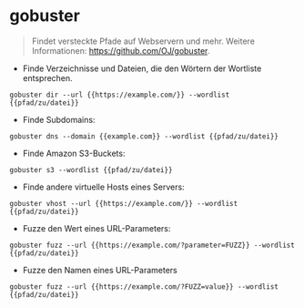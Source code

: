 # gobuster

> Findet versteckte Pfade auf Webservern und mehr.
> Weitere Informationen: <https://github.com/OJ/gobuster>.

- Finde Verzeichnisse und Dateien, die den Wörtern der Wortliste entsprechen.

`gobuster dir --url {{https://example.com/}} --wordlist {{pfad/zu/datei}}`

- Finde Subdomains:

`gobuster dns --domain {{example.com}} --wordlist {{pfad/zu/datei}}`

- Finde Amazon S3-Buckets:

`gobuster s3 --wordlist {{pfad/zu/datei}}`

- Finde andere virtuelle Hosts eines Servers:

`gobuster vhost --url {{https://example.com/}} --wordlist {{pfad/zu/datei}}`

- Fuzze den Wert eines URL-Parameters:

`gobuster fuzz --url {{https://example.com/?parameter=FUZZ}} --wordlist {{pfad/zu/datei}}`

- Fuzze den Namen eines URL-Parameters

`gobuster fuzz --url {{https://example.com/?FUZZ=value}} --wordlist {{pfad/zu/datei}}`
